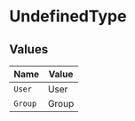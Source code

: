# UndefinedType


## Values

| Name    | Value   |
| ------- | ------- |
| `User`  | User    |
| `Group` | Group   |